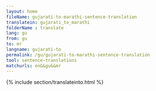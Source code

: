 ```yaml
---
layout: home
fileName: gujarati-to-marathi-sentence-translation
translatein: gujarati_to_marathi
folderName : translate
lang: gu
from: gu
to: mr
langname: gujarati-to
permalink: /gu/gujarati-to-marathi-sentence-translation
tool: sentence-translations
matchurls: en&&gu&&mr
---
```

{% include section/translateinto.html %}
